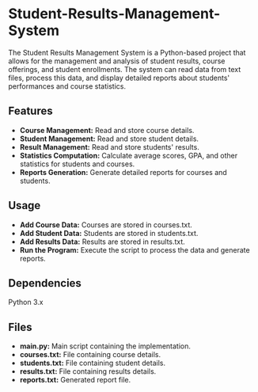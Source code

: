 # Student-Results-Management-System
The Student Results Management System is a Python-based project that allows for the management and analysis of student results, course offerings, and student enrollments. The system can read data from text files, process this data, and display detailed reports about students' performances and course statistics.


## Features
* **Course Management:** Read and store course details.
* **Student Management:** Read and store student details.
* **Result Management:** Read and store students' results.
* **Statistics Computation:** Calculate average scores, GPA, and other statistics for students and courses.
* **Reports Generation:** Generate detailed reports for courses and students.

## Usage
* **Add Course Data:** Courses are stored in courses.txt.
* **Add Student Data:** Students are stored in students.txt.
* **Add Results Data:** Results are stored in results.txt.
* **Run the Program:** Execute the script to process the data and generate reports.


## Dependencies
Python 3.x

## Files
* **main.py:** Main script containing the implementation.
* **courses.txt:** File containing course details.
* **students.txt:** File containing student details.
* **results.txt:** File containing results details.
* **reports.txt:** Generated report file.
